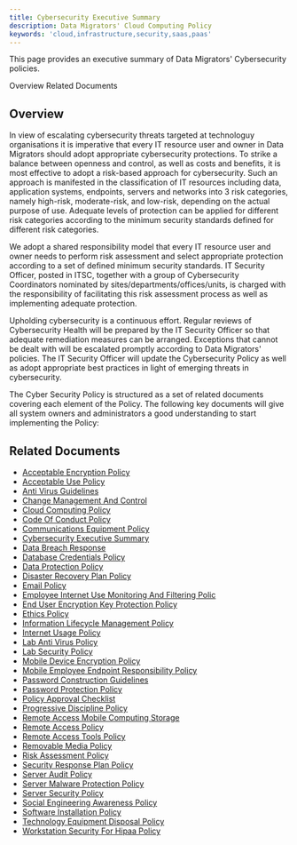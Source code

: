 ```yaml
---
title: Cybersecurity Executive Summary
description: Data Migrators' Cloud Computing Policy 
keywords: 'cloud,infrastructure,security,saas,paas'
---
```


<PageDescription>

This page provides an executive summary of Data Migrators' Cybersecurity policies.

</PageDescription>

<AnchorLinks>
  <AnchorLink>Overview</AnchorLink>
  <AnchorLink>Related Documents</AnchorLink>
</AnchorLinks>

## Overview

In view of escalating cybersecurity threats targeted at technologuy organisations it is imperative that every IT resource user and owner in Data Migrators should adopt appropriate cybersecurity protections. To strike a balance between openness and control, as well as costs and benefits, it is most effective to adopt a risk-based approach for cybersecurity. Such an approach is manifested in the classification of IT resources including data, application systems, endpoints, servers and networks into 3 risk categories, namely high-risk, moderate-risk, and low-risk, depending on the actual purpose of use. Adequate levels of protection can be applied for different risk categories according to the minimum security standards defined for different risk categories.

We adopt a shared responsibility model that every IT resource user and owner needs to perform risk assessment and select appropriate protection according to a set of defined minimum security standards. IT Security Officer, posted in ITSC, together with a group of Cybersecurity Coordinators nominated by sites/departments/offices/units, is charged with the responsibility of facilitating this risk assessment process as well as implementing adequate protection.

Upholding cybersecurity is a continuous effort. Regular reviews of Cybersecurity Health will be prepared by the IT Security Officer so that adequate remediation measures can be arranged. Exceptions that cannot be dealt with will be escalated promptly according to Data Migrators' policies. The IT Security Officer will update the Cybersecurity Policy as well as adopt appropriate best practices in light of emerging threats in cybersecurity.

The Cyber Security Policy is structured as a set of related documents covering each element of the Policy. The following key documents will give all system owners and administrators a good understanding to start implementing the Policy:

## Related Documents

- [Acceptable Encryption Policy](acceptable_encryption_policy)
- [Acceptable Use Policy](acceptable_use_policy)
- [Anti Virus Guidelines](anti_virus_guidelines)
- [Change Management And Control](change_management_and_control)
- [Cloud Computing Policy](cloud_computing_policy)
- [Code Of Conduct Policy](code_of_conduct_policy)
- [Communications Equipment Policy](communications_equipment_policy)
- [Cybersecurity Executive Summary](cybersecurity_executive_summary.md)
- [Data Breach Response](data_breach_response)
- [Database Credentials Policy](database_credentials_policy)
- [Data Protection Policy](data_protection_policy)
- [Disaster Recovery Plan Policy](disaster_recovery_plan_policy)
- [Email Policy](email_policy)
- [Employee Internet Use Monitoring And Filtering Polic](employee_internet_use_monitoring_and_filtering_policy)
- [End User Encryption Key Protection Policy](end_user_encryption_key_protection_policy)
- [Ethics Policy](ethics_policy)
- [Information Lifecycle Management Policy](information_lifecycle_management_policy)
- [Internet Usage Policy](internet_usage_policy)
- [Lab Anti Virus Policy](lab_anti_virus_policy)
- [Lab Security Policy](lab_security_policy)
- [Mobile Device Encryption Policy](mobile_device_encryption_policy)
- [Mobile Employee Endpoint Responsibility Policy](mobile_employee_endpoint_responsibility_policy)
- [Password Construction Guidelines](password_construction_guidelines)
- [Password Protection Policy](password_protection_policy)
- [Policy Approval Checklist](policy_approval_checklist)
- [Progressive Discipline Policy](progressive_discipline_policy)
- [Remote Access Mobile Computing Storage](remote_access_mobile_computing_storage)
- [Remote Access Policy](remote_access_policy)
- [Remote Access Tools Policy](remote_access_tools_policy)
- [Removable Media Policy](removable_media_policy)
- [Risk Assessment Policy](risk_assessment_policy)
- [Security Response Plan Policy](security_response_plan_policy)
- [Server Audit Policy](server_audit_policy)
- [Server Malware Protection Policy](server_malware_protection_policy)
- [Server Security Policy](server_security_policy)
- [Social Engineering Awareness Policy](social_engineering_awareness_policy)
- [Software Installation Policy](software_installation_policy)
- [Technology Equipment Disposal Policy](technology_equipment_disposal_policy)
- [Workstation Security For Hipaa Policy](workstation_security_for_hipaa_policy)
